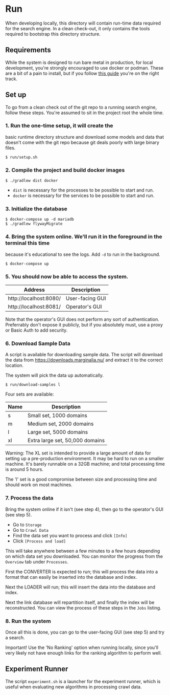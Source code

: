 # Run

When developing locally, this directory will contain run-time data required for
the search engine. In a clean check-out, it only contains the tools required to 
bootstrap this directory structure.

## Requirements
While the system is designed to run bare metal in production,
for local development, you're strongly encouraged to use docker
or podman. These are a bit of a pain to install, but if you follow
[this guide](https://docs.docker.com/engine/install/ubuntu/#install-using-the-repository) 
you're on the right track.

## Set up
To go from a clean check out of the git repo to a running search engine,
follow these steps. You're assumed to sit in the project root the whole time.

### 1. Run the one-time setup, it will create the
basic runtime directory structure and download some models and data that doesn't
come with the git repo because git deals poorly with large binary files.

```
$ run/setup.sh
```

### 2. Compile the project and build docker images

```
$ ./gradlew dist docker
```

* `dist` is necessary for the processes to be possible to start and run.
* `docker` is necessary for the services to be possible to start and run.

### 3. Initialize the database
```
$ docker-compose up -d mariadb
$ ./gradlew flywayMigrate
```

### 4. Bring the system online. We'll run it in the foreground in the terminal this time
because it's educational to see the logs. Add `-d` to run in the background.

```
$ docker-compose up
```

### 5. You should now be able to access the system.

| Address                 | Description      |
|-------------------------|------------------|
| http://localhost:8080/ | User-facing GUI  |
| http://localhost:8081/ | Operator's GUI   |

Note that the operator's GUI does not perform any sort of authentication.  Preferrably don't expose it publicly, but if you absolutely must, use a proxy or Basic Auth to add security.

### 6. Download Sample Data

A script is available for downloading sample data. The script will download the
data from https://downloads.marginalia.nu/ and extract it to the correct location.

The system will pick the data up automatically.

```shell
$ run/download-samples l
```

Four sets are available:

| Name | Description                     |
|------|---------------------------------|
| s    | Small set, 1000 domains         |
| m    | Medium set, 2000 domains        |
| l    | Large set, 5000 domains         |
| xl   | Extra large set, 50,000 domains |

Warning: The XL set is intended to provide a large amount of data for 
setting up a pre-production environment. It may be hard to run on a smaller
machine.  It's barely runnable on a 32GB machine; and total processing time
is around 5 hours.

The 'l' set is a good compromise between size and processing time and should
work on most machines.

### 7. Process the data

Bring the system online if it isn't (see step 4), then go to the operator's
GUI (see step 5).  

* Go to `Storage`
* Go to `Crawl Data`
* Find the data set you want to process and click `[Info]`
* Click `[Process and load]`

This will take anywhere between a few minutes to a few hours depending on which
data set you downloaded.  You can monitor the progress from the `Overview` tab
under `Processes`.

First the CONVERTER is expected to run; this will process the data into a format 
that can easily be inserted into the database and index.

Next the LOADER will run; this will insert the data into the database and index.

Next the link database will repartition itself, and finally the index will be
reconstructed.  You can view the process of these steps in the `Jobs` listing.

### 8. Run the system

Once all this is done, you can go to the user-facing GUI (see step 5) and try
a search.  

Important! Use the 'No Ranking' option when running locally, since you'll very
likely not have enough links for the ranking algorithm to perform well.

## Experiment Runner

The script `experiment.sh` is a launcher for the experiment runner, which is useful when 
evaluating new algorithms in processing crawl data. 
